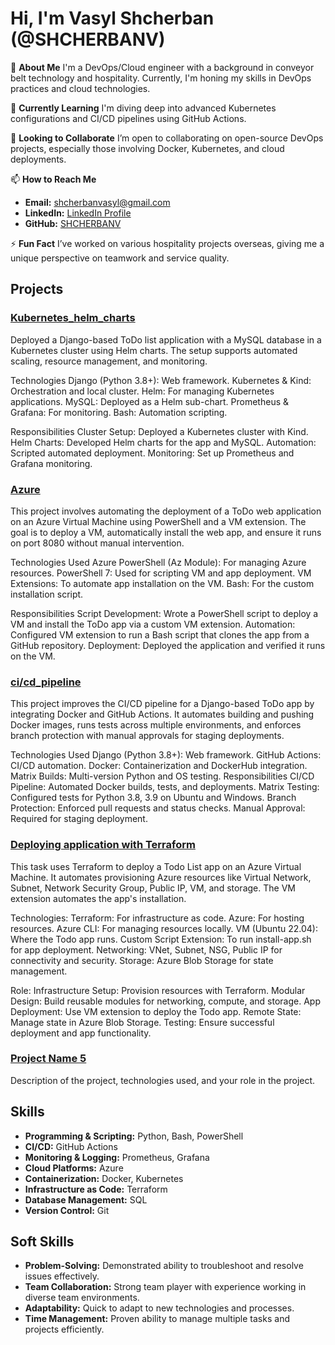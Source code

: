 # Hi, I'm Vasyl Shcherban (@SHCHERBANV)

👋 **About Me**
I'm a DevOps/Cloud engineer with a background in conveyor belt technology and hospitality. Currently, I'm honing my skills in DevOps practices and cloud technologies.

🌱 **Currently Learning**
I'm diving deep into advanced Kubernetes configurations and CI/CD pipelines using GitHub Actions.

🤝 **Looking to Collaborate**
I’m open to collaborating on open-source DevOps projects, especially those involving Docker, Kubernetes, and cloud deployments.

📫 **How to Reach Me**
- **Email:** [shcherbanvasyl@gmail.com](mailto:shcherbanvasyl@gmail.com)
- **LinkedIn:** [LinkedIn Profile](https://www.linkedin.com/in/vasyl-shcherban/)
- **GitHub:** [SHCHERBANV](https://github.com/SHCHERBANV)

⚡ **Fun Fact**
I’ve worked on various hospitality projects overseas, giving me a unique perspective on teamwork and service quality.

## Projects

### [Kubernetes_helm_charts]([https://github.com/SHCHERBANV/project-1](https://github.com/SHCHERBANV/devops_todolist_kubernetes_task_12_helm_charts/tree/develop))

Deployed a Django-based ToDo list application with a MySQL database in a Kubernetes cluster using Helm charts. The setup supports automated scaling, resource management, and monitoring.

Technologies
Django (Python 3.8+): Web framework.
Kubernetes & Kind: Orchestration and local cluster.
Helm: For managing Kubernetes applications.
MySQL: Deployed as a Helm sub-chart.
Prometheus & Grafana: For monitoring.
Bash: Automation scripting.

Responsibilities
Cluster Setup: Deployed a Kubernetes cluster with Kind.
Helm Charts: Developed Helm charts for the app and MySQL.
Automation: Scripted automated deployment.
Monitoring: Set up Prometheus and Grafana monitoring.

### [Azure]([https://github.com/SHCHERBANV/project-2](https://github.com/SHCHERBANV/azure_task_12_deploy_app_with_vm_extention/tree/develop))

This project involves automating the deployment of a ToDo web application on an Azure Virtual Machine using PowerShell and a VM extension. The goal is to deploy a VM, automatically install the web app, and ensure it runs on port 8080 without manual intervention.

Technologies Used
Azure PowerShell (Az Module): For managing Azure resources.
PowerShell 7: Used for scripting VM and app deployment.
VM Extensions: To automate app installation on the VM.
Bash: For the custom installation script.

Responsibilities
Script Development: Wrote a PowerShell script to deploy a VM and install the ToDo app via a custom VM extension.
Automation: Configured VM extension to run a Bash script that clones the app from a GitHub repository.
Deployment: Deployed the application and verified it runs on the VM.

### [ci/cd_pipeline]([https://github.com/SHCHERBANV/project-3](https://github.com/SHCHERBANV/devops_todolist_cicd_task_6_polish_pipeline/tree/develop))

This project improves the CI/CD pipeline for a Django-based ToDo app by integrating Docker and GitHub Actions. It automates building and pushing Docker images, runs tests across multiple environments, and enforces branch protection with manual approvals for staging deployments.

Technologies Used
Django (Python 3.8+): Web framework.
GitHub Actions: CI/CD automation.
Docker: Containerization and DockerHub integration.
Matrix Builds: Multi-version Python and OS testing.
Responsibilities
CI/CD Pipeline: Automated Docker builds, tests, and deployments.
Matrix Testing: Configured tests for Python 3.8, 3.9 on Ubuntu and Windows.
Branch Protection: Enforced pull requests and status checks.
Manual Approval: Required for staging deployment.


### [Deploying  application with Terraform]([https://github.com/SHCHERBANV/project-3](https://github.com/SHCHERBANV/devops_todolist_terraform_task/tree/develop))
This task uses Terraform to deploy a Todo List app on an Azure Virtual Machine. It automates provisioning Azure resources like Virtual Network, Subnet, Network Security Group, Public IP, VM, and storage. The VM extension automates the app's installation.

Technologies:
Terraform: For infrastructure as code.
Azure: For hosting resources.
Azure CLI: For managing resources locally.
VM (Ubuntu 22.04): Where the Todo app runs.
Custom Script Extension: To run install-app.sh for app deployment.
Networking: VNet, Subnet, NSG, Public IP for connectivity and security.
Storage: Azure Blob Storage for state management.

Role:
Infrastructure Setup: Provision resources with Terraform.
Modular Design: Build reusable modules for networking, compute, and storage.
App Deployment: Use VM extension to deploy the Todo app.
Remote State: Manage state in Azure Blob Storage.
Testing: Ensure successful deployment and app functionality.



### [Project Name 5](https://github.com/SHCHERBANV/project-3)
Description of the project, technologies used, and your role in the project.





## Skills

- **Programming & Scripting:** Python, Bash, PowerShell
- **CI/CD:**  GitHub Actions
- **Monitoring & Logging:** Prometheus, Grafana
- **Cloud Platforms:** Azure
- **Containerization:** Docker, Kubernetes
- **Infrastructure as Code:** Terraform
- **Database Management:** SQL
- **Version Control:** Git

## Soft Skills

- **Problem-Solving:** Demonstrated ability to troubleshoot and resolve issues effectively.
- **Team Collaboration:** Strong team player with experience working in diverse team environments.
- **Adaptability:** Quick to adapt to new technologies and processes.
- **Time Management:** Proven ability to manage multiple tasks and projects efficiently.

